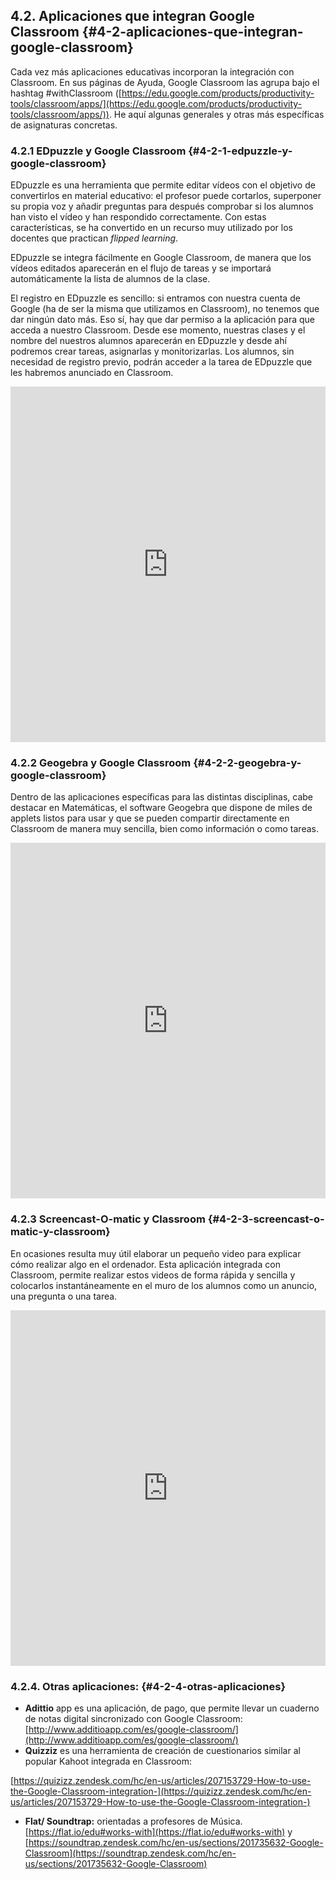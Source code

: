 ## 4.2\. Aplicaciones que integran Google Classroom {#4-2-aplicaciones-que-integran-google-classroom}

Cada vez más aplicaciones educativas incorporan la integración con Classroom. En sus páginas de Ayuda, Google Classroom las agrupa bajo el hashtag #withClassroom ([https://edu.google.com/products/productivity-tools/classroom/apps/](https://edu.google.com/products/productivity-tools/classroom/apps/)). He aquí algunas generales y otras más específicas de asignaturas concretas.

### 4.2.1 EDpuzzle y Google Classroom {#4-2-1-edpuzzle-y-google-classroom}

EDpuzzle es una herramienta que permite editar vídeos con el objetivo de convertirlos en material educativo: el profesor puede cortarlos, superponer su propia voz y añadir preguntas para después comprobar si los alumnos han visto el vídeo y han respondido correctamente. Con estas características, se ha convertido en un recurso muy utilizado por los docentes que practican _flipped learning_.

EDpuzzle se integra fácilmente en Google Classroom, de manera que los vídeos editados aparecerán en el flujo de tareas y se importará automáticamente la lista de alumnos de la clase.

El registro en EDpuzzle es sencillo: si entramos con nuestra cuenta de Google (ha de ser la misma que utilizamos en Classroom), no tenemos que dar ningún dato más. Eso sí, hay que dar permiso a la aplicación para que acceda a nuestro Classroom. Desde ese momento, nuestras clases y el nombre del nuestros alumnos aparecerán en EDpuzzle y desde ahí podremos crear tareas, asignarlas y monitorizarlas. Los alumnos, sin necesidad de registro previo, podrán acceder a la tarea de EDpuzzle que les habremos anunciado en Classroom.

<div class="intrinsic-container">
    <iframe src="https://docs.google.com/presentation/d/e/2PACX-1vQJrJFEERQ99RMIi4O9eeezamvGkMVqe5LmZQnLBLYRvWdf_rWPS2xw3zKDRhinqYQOKOHc11soxR-r/embed?start=false&loop=false&delayms=3000" frameborder="0" width=100% height="569" allowfullscreen="true" mozallowfullscreen="true" webkitallowfullscreen="true"></iframe>
</div>

### 4.2.2 Geogebra y Google Classroom {#4-2-2-geogebra-y-google-classroom}

Dentro de las aplicaciones específicas para las distintas disciplinas, cabe destacar en Matemáticas, el software Geogebra que dispone de miles de applets listos para usar y que se pueden compartir directamente en Classroom de manera muy sencilla, bien como información o como tareas.

<div class="intrinsic-container">
    <iframe src="https://docs.google.com/presentation/d/e/2PACX-1vR3JMNLp5wryNep8xyhV2JdQnNJ3UXpTfb1aXhTzA8pLYpuR_tP5WBS0tXsVVI5fWZencg6REb5ZQzE/embed?start=false&loop=false&delayms=3000" frameborder="0" width=100% height="569" allowfullscreen="true" mozallowfullscreen="true" webkitallowfullscreen="true"></iframe>
</div>

### 4.2.3 Screencast-O-matic y Classroom {#4-2-3-screencast-o-matic-y-classroom}

En ocasiones resulta muy útil elaborar un pequeño video para explicar cómo realizar algo en el ordenador. Esta aplicación integrada con Classroom, permite realizar estos videos de forma rápida y sencilla y colocarlos instantáneamente en el muro de los alumnos como un anuncio, una pregunta o una tarea.

<div class="intrinsic-container">
    <iframe src="https://docs.google.com/presentation/d/e/2PACX-1vROkLgAR8NCwnXnJk_d5RGT0u70mG9Jq6bvP5d5sQFNvdx07_LYvbteyM_cKBrQL-GzT2lsSsxHnCbq/embed?start=false&loop=false&delayms=3000" frameborder="0" width=100% height="569" allowfullscreen="true" mozallowfullscreen="true" webkitallowfullscreen="true"></iframe>
</div>

### 4.2.4\. Otras aplicaciones: {#4-2-4-otras-aplicaciones}

*   **Adittio** app es una aplicación, de pago, que permite llevar un cuaderno de notas digital sincronizado con Google Classroom: [http://www.additioapp.com/es/google-classroom/](http://www.additioapp.com/es/google-classroom/)
*   **Quizziz** es una herramienta de creación de cuestionarios similar al popular Kahoot integrada en Classroom:

[https://quizizz.zendesk.com/hc/en-us/articles/207153729-How-to-use-the-Google-Classroom-integration-](https://quizizz.zendesk.com/hc/en-us/articles/207153729-How-to-use-the-Google-Classroom-integration-)

*   **Flat/ Soundtrap:** orientadas a profesores de Música. [https://flat.io/edu#works-with](https://flat.io/edu#works-with) y [https://soundtrap.zendesk.com/hc/en-us/sections/201735632-Google-Classroom](https://soundtrap.zendesk.com/hc/en-us/sections/201735632-Google-Classroom)